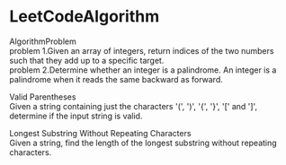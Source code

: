 # LeetCodeAlgorithm
AlgorithmProblem  
problem 1.Given an array of integers, return indices of the two numbers such that they add up to a specific target.  
problem 2.Determine whether an integer is a palindrome. An integer is a palindrome when it reads the same backward as forward.

 Valid Parentheses   
 Given a string containing just the characters '(', ')', '{', '}', '[' and ']', determine if the input string is valid.    
     
Longest Substring Without Repeating Characters    
Given a string, find the length of the longest substring without repeating characters.
